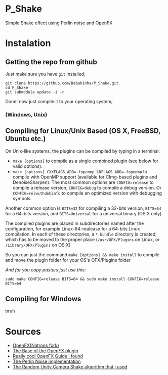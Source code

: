 # P_Shake
Simple Shake effect using Perlin noise and OpenFX

# Instalation

## Getting the repo from github 
Just make sure you have `git` installed;
```
git clone https://github.com/Babakinha/P_Shake.git
cd P_Shake
git submodule update -i -r
```
Done! now just compile it to your operating system;
### ([Windows](#compiling-for-windows), [Unix](#compiling-for-linuxunix-based-os-x-freebsd-ubuntu-etc))

## Compiling for Linux/Unix Based (OS X, FreeBSD, Ubuntu etc.)
On Unix-like systems, the plugins can be compiled by typing in a terminal:
* `make [options]` to compile as a single combined plugin (see below for valid options).
* `make [options] CXXFLAGS_ADD=-fopenmp LDFLAGS_ADD=-fopenmp` to compile with OpenMP support (available for CImg-based plugins and DenoiseSharpen).
The most common options are `CONFIG=release` to compile a release version, `CONFIG=debug` to compile a debug version. Or `CONFIG=relwithdebinfo` to compile an optimized version with debugging symbols.

Another common option is `BITS=32` for compiling a 32-bits version, `BITS=64` for a 64-bits version, and `BITS=Universal` for a universal binary (OS X only).

The compiled plugins are placed in subdirectories named after the configuration,
for example Linux-64-realease for a 64-bits Linux compilation.
In each of these directories, a `*.bundle` directory is created, which has to be moved to the proper place (`/usr/OFX/Plugins` on Linux, or `/Library/OFX/Plugins` on OS X)

So you can just the command `make [options] && make install` to compile and move the plugin folder for your OS's OFX/Plugins folder

*And for you copy pasters just use this:*
```
sudo make CONFIG=release BITS=64 && sudo make install CONFIG=release BITS=64
```

## Compiling for Windows
bruh

# Sources
* [OpenFX(Natrons fork)](https://github.com/NatronGitHub/openfx)
* [The Base of the OpenFX plugin](https://github.com/NatronGitHub/openfx-misc/blob/master/Position/Position.cpp)
* [Really cool OpenFX Guide i found](https://github.com/MrKepzie/Natron/wiki/OpenFX-plugin-programming-guide-(Invert-plugin-walkthrough))
&nbsp;
* [The Perlin Noise implementation](https://github.com/Reputeless/PerlinNoise/)
* [The Random Unity Camera Shake algorithm that i used](https://forum.unity.com/threads/using-mathf-perlinnoise-for-camera-shake.208456/)
